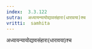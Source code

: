 ```yaml
---
index:  3.3.122
sutra:  अध्यायन्यायोद्यावसंहारा(धारावया)श्च
vritti:  samhita 
---
```


अध्यायन्यायोद्यावसंहारा(धारावया)श्च

